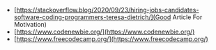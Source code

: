 - [https://stackoverflow.blog/2020/09/23/hiring-jobs-candidates-software-coding-programmers-teresa-dietrich/](Good Article For Motivation)
- [https://www.codenewbie.org/](https://www.codenewbie.org/)
- [https://www.freecodecamp.org/](https://www.freecodecamp.org/)

